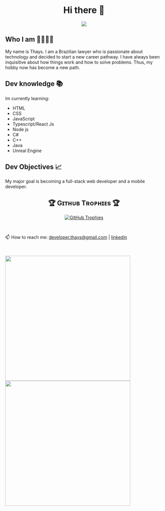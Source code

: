 
<h1 align="center">Hi there 👋</h1>
<div align="center">
<img src="https://visitor-badge.glitch.me/badge?page_id=tatacsd.visitor-badge&left_color=red&right_color=black" />
 </div>
 

<h2>Who I am 🖐🏻🤷‍♀️</h2>

<p>
  My name is Thays. I am a Brazilian lawyer who is passionate about technology
  and decided to start a new career pathway. I have always been inquisitive
  about how things work and how to solve problems. Thus, my hobby now has become
  a new path.
</p>

<h2>Dev knowledge 📚</h2>
<p>Im currently learning:</p>
    <ul>
        <li>HTML</li>
        <li>CSS</li>
        <li>JavaScript </li>
        <li>Typescript/React Js </li>
        <li>Node js </li>
        <li>C#</li>
        <li>C++</li>
        <li>Java</li>
        <li>Unreal Engine</li>
    </ul>
      
  

<h2>Dev Objectives 📈</h2>
<p>
  My major goal is becoming a full-stack web developer and a mobile developer.
</p>

<!--Trophies Section-->   
<h2 align="center">🏆 Gɪᴛʜᴜʙ Tʀᴏᴘʜɪᴇs 🏆</h2>
<p align="center">
  <a href="https://github.com/tatacsd/github-profile-trophy">
    <img src="https://github-profile-trophy.vercel.app/?username=tatacsd&row=2&column=6&margin-w=20&margin-h=20" alt="GitHub Trophies">
  </a>
</p>
<br />

 📫 How to reach me: developer.thays@gmail.com |  <a href="https://www.linkedin.com/in/thayscasado/" target="_blank">
    linkedin
  </a>


 
  <br>
<p align="center">
        <img width="400px" align="left" src="https://github-readme-stats.vercel.app/api/top-langs/?username=tatacsd&hide=html&layout=compact&theme=dracula" />
        <img width="400px" align="left" src="https://github-readme-stats.vercel.app/api?username=tatacsd&theme=dracula"/>
</p><br>




<!--
**tatacsd/tatacsd** is a ✨ _special_ ✨ repository because its `README.md` (this file) appears on your GitHub profile.

Here are some ideas to get you started:

- 🔭 I’m currently working on ...
- 🌱 I’m currently learning ...
- 👯 I’m looking to collaborate on ...
- 🤔 I’m looking for help with ...
- 💬 Ask me about ...
-
- 😄 Pronouns: ...
- ⚡ Fun fact: ...
<img alingn="center" src="https://profile-counter.glitch.me/tatacsd/count.svg"/> 
<img src="https://metrics.lecoq.io/tatacsd?template=classic&isocalendar=1&languages=1&lines=1&topics=1&habits=1&achievements=1&activity=1&notable=1&base=header%2C%20activity%2C%20community%2C%20repositories%2C%20metadata&base.indepth=false&base.hireable=false&base.skip=false&isocalendar=false&isocalendar.duration=half-year&languages=false&languages.limit=8&languages.threshold=0%25&languages.other=false&languages.colors=github&languages.sections=most-used&languages.indepth=false&languages.analysis.timeout=15&languages.analysis.timeout.repositories=7.5&languages.categories=markup%2C%20programming&languages.recent.categories=markup%2C%20programming&languages.recent.load=300&languages.recent.days=14&lines=false&lines.sections=base&lines.repositories.limit=4&lines.history.limit=1&topics=false&topics.mode=starred&topics.sort=stars&topics.limit=15&habits=false&habits.from=200&habits.days=14&habits.facts=true&habits.charts=false&habits.charts.type=classic&habits.trim=false&habits.languages.limit=8&habits.languages.threshold=0%25&achievements=false&achievements.threshold=C&achievements.secrets=true&achievements.display=detailed&achievements.limit=0&notable=false&notable.from=organization&notable.repositories=false&notable.indepth=false&notable.types=commit&notable.self=false&activity=false&activity.limit=5&activity.load=300&activity.days=14&activity.visibility=all&activity.timestamps=false&activity.filter=all&config.timezone=America%2FVancouver)" />
-->
